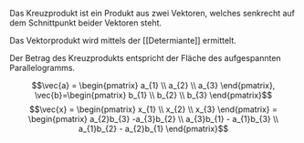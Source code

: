 Das Kreuzprodukt ist ein Produkt aus zwei Vektoren, welches senkrecht auf dem Schnittpunkt beider Vektoren steht.

Das Vektorprodukt wird mittels der [[Determiante]] ermittelt.

Der Betrag des Kreuzprodukts entspricht der Fläche des aufgespannten Parallelogramms.

$$\vec{a} = \begin{pmatrix}
a_{1} \\
a_{2} \\
a_{3}
\end{pmatrix}, \vec{b}=\begin{pmatrix}
b_{1} \\
b_{2} \\
b_{3}
\end{pmatrix}$$
$$\vec{x} = \begin{pmatrix}
x_{1} \\
x_{2} \\
x_{3}
\end{pmatrix} = \begin{pmatrix}
a_{2}b_{3} -a_{3}b_{2} \\
a_{3}b_{1} - a_{1}b_{3} \\
a_{1}b_{2} - a_{2}b_{1} 
\end{pmatrix}$$

